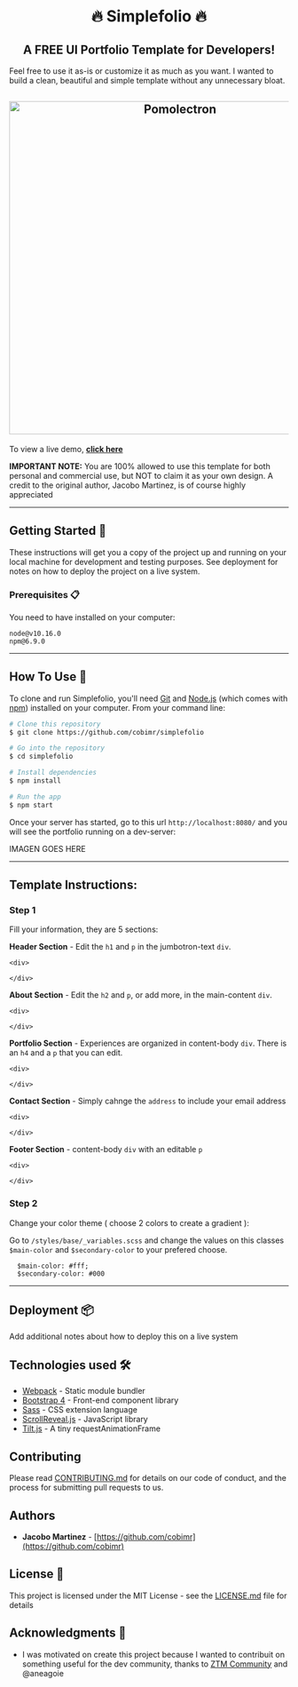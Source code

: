 <h1 align="center">
  🔥 Simplefolio 🔥
</h1>

<h2 align="center">
  A FREE UI Portfolio Template for Developers!
</h2>

Feel free to use it as-is or customize it as much as you want. I wanted to build a clean, beautiful and simple template without any unnecessary bloat.

<h2 align="center">
  <a href="https://github.com/amitmerchant1990/pomolectron">
    <img src="https://github.com/cobimr/simplefolio/blob/master/example.gif" alt="Pomolectron" width="600px">
  </a>
</h2>

To view a live demo, **[click here](https://simplefolio.netlify.com/)**

**IMPORTANT NOTE:** You are 100% allowed to use this template for both personal and commercial use, but NOT to claim it as your own design. A credit to the original author, Jacobo Martinez, is of course highly appreciated

---

## Getting Started 🚀

These instructions will get you a copy of the project up and running on your local machine for development and testing purposes. See deployment for notes on how to deploy the project on a live system.

### Prerequisites 📋

You need to have installed on your computer:

```
node@v10.16.0
npm@6.9.0
```

---

## How To Use 🔧

To clone and run Simplefolio, you'll need [Git](https://git-scm.com) and [Node.js](https://nodejs.org/en/download/) (which comes with [npm](http://npmjs.com)) installed on your computer. From your command line:

```bash
# Clone this repository
$ git clone https://github.com/cobimr/simplefolio

# Go into the repository
$ cd simplefolio

# Install dependencies
$ npm install

# Run the app
$ npm start
```

Once your server has started, go to this url `http://localhost:8080/` and you will see the portfolio running on a dev-server:

IMAGEN GOES HERE

---

## Template Instructions:

### Step 1

Fill your information, they are 5 sections:

**Header Section** - Edit the `h1` and `p` in the jumbotron-text `div`.

```
<div>

</div>
```

**About Section** - Edit the `h2` and `p`, or add more, in the main-content `div`.

```
<div>

</div>
```

**Portfolio Section** - Experiences are organized in content-body `div`. There is an `h4` and a `p` that you can edit.

```
<div>

</div>
```

**Contact Section** - Simply cahnge the `address` to include your email address

```
<div>

</div>
```

**Footer Section** - content-body `div` with an editable `p`

```
<div>

</div>
```

### Step 2

Change your color theme ( choose 2 colors to create a gradient ):

Go to `/styles/base/_variables.scss` and change the values on this classes `$main-color` and `$secondary-color` to your prefered choose.

```
  $main-color: #fff;
  $secondary-color: #000
```

---

## Deployment 📦

Add additional notes about how to deploy this on a live system

## Technologies used 🛠️

- [Webpack](https://webpack.js.org/concepts/) - Static module bundler
- [Bootstrap 4](https://getbootstrap.com/docs/4.3/getting-started/introduction/) - Front-end component library
- [Sass](https://sass-lang.com/documentation) - CSS extension language
- [ScrollReveal.js](https://scrollrevealjs.org/) - JavaScript library
- [Tilt.js](https://gijsroge.github.io/tilt.js/) - A tiny requestAnimationFrame

## Contributing

Please read [CONTRIBUTING.md](https://gist.github.com/PurpleBooth/b24679402957c63ec426) for details on our code of conduct, and the process for submitting pull requests to us.

## Authors

- **Jacobo Martinez** - [https://github.com/cobimr](https://github.com/cobimr)

## License 📄

This project is licensed under the MIT License - see the [LICENSE.md](LICENSE.md) file for details

## Acknowledgments 🎁

- I was motivated on create this project because I wanted to contribuit on something useful for the dev community, thanks to [ZTM Community](https://github.com/zero-to-mastery) and @aneagoie
